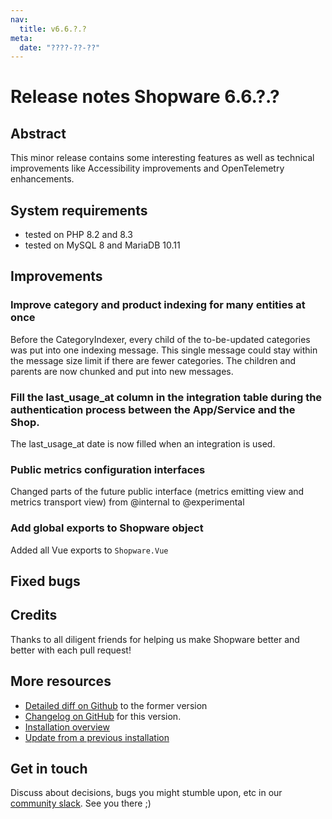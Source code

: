 ```yaml
---
nav:
  title: v6.6.?.?
meta:
  date: "????-??-??"
---
```


# Release notes Shopware 6.6.?.?

## Abstract

This minor release contains some interesting features as well as technical improvements like Accessibility improvements and OpenTelemetry enhancements.

## System requirements

* tested on PHP 8.2 and 8.3
* tested on MySQL 8 and MariaDB 10.11

## Improvements

### Improve category and product indexing for many entities at once

Before the CategoryIndexer, every child of the to-be-updated categories was put into one indexing message.
This single message could stay within the message size limit if there are fewer categories.
The children and parents are now chunked and put into new messages.

### Fill the last_usage_at column in the integration table during the authentication process between the App/Service and the Shop.

The last_usage_at date is now filled when an integration is used.

### Public metrics configuration interfaces

Changed parts of the future public interface (metrics emitting view and metrics transport view) from @internal to @experimental

### Add global exports to Shopware object

Added all Vue exports to `Shopware.Vue`

## Fixed bugs

## Credits

Thanks to all diligent friends for helping us make Shopware better and better with each pull request!

## More resources

* [Detailed diff on Github](https://github.com/shopware/shopware/compare/v6.6.6.1...v6.6.7.0) to the former version
* [Changelog on GitHub](https://github.com/shopware/shopware/blob/v6.6.7.0/CHANGELOG.md) for this version.
* [Installation overview](https://developer.shopware.com/docs/guides/installation/)
* [Update from a previous installation](https://developer.shopware.com/docs/guides/installation/template.html#update-shopware)

## Get in touch

Discuss about decisions, bugs you might stumble upon, etc in our [community slack](https://shopwarecommunity.slack.com/). See you there ;)